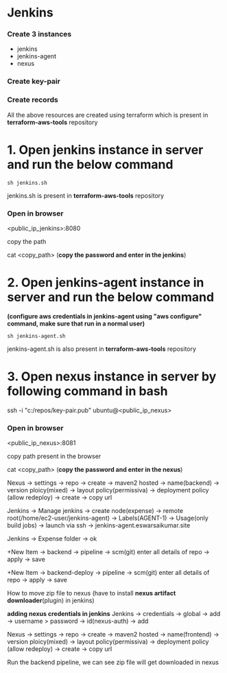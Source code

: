 # Jenkins

### Create 3 instances
- jenkins
- jenkins-agent
- nexus
  
### Create key-pair

### Create records

All the above resources are created using terraform which is present in **terraform-aws-tools** repository

# 1. Open **jenkins** instance in server and run the below command

```
sh jenkins.sh
```

jenkins.sh is present in **terraform-aws-tools** repository

### Open in browser 

<public_ip_jenkins>:8080 

copy the path 

cat <copy_path> (**copy the password and enter in the jenkins**)


# 2. Open **jenkins-agent** instance in server and run the below command

**(configure aws credentials in jenkins-agent using "aws configure" command, make sure that run in a normal user)**

```
sh jenkins-agent.sh
```

jenkins-agent.sh is also present in **terraform-aws-tools** repository

# 3. Open **nexus** instance in server by following command in bash

ssh -i "c:/repos/key-pair.pub" ubuntu@<public_ip_nexus>

### Open in browser

<public_ip_nexus>:8081

copy path present in the browser

cat <copy_path> (**copy the password and enter in the nexus**)


Nexus → settings → repo → create → maven2 hosted → name(backend) → version ploicy(mixed) → layout policy(permissiva) → deployment policy (allow redeploy) → create → copy url

Jenkins → Manage jenkins → create node(expense) → remote root(/home/ec2-user/jenkins-agent) → Labels(AGENT-1) → Usage(only build jobs) → launch via ssh → jenkins-agent.eswarsaikumar.site

Jenkins → Expense folder → ok

+New Item → backend → pipeline → scm(git) enter all details of repo → apply → save

+New Item → backend-deploy → pipeline → scm(git) enter all details of repo → apply → save

How to move zip file to nexus (have to install **nexus artifact downloader**(plugin) in jenkins)

**adding nexus credentials in jenkins** Jenkins → credentials → global → add → username > password → id(nexus-auth) → add





Nexus → settings → repo → create → maven2 hosted → name(frontend) → version ploicy(mixed) → layout policy(permissiva) → deployment policy (allow redeploy) → create → copy url


Run the backend pipeline, we can see zip file will get downloaded in nexus




